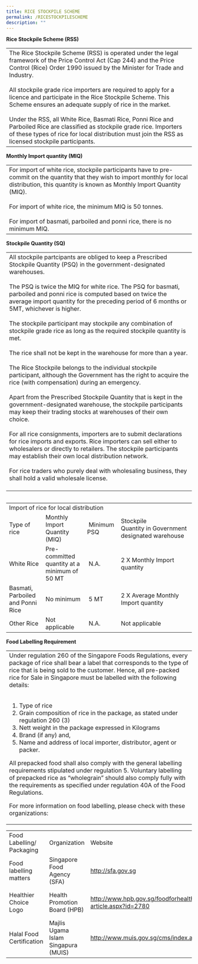 ```yaml
---
title: RICE STOCKPILE SCHEME
permalink: /RICESTOCKPILESCHEME
description: ""
---
```

<strong>Rice Stockpile Scheme (RSS)</strong>

<table cellspacing="0" cellpadding="10">
	<tbody>
		<tr>
			<td>The Rice Stockpile Scheme (RSS) is operated under the legal framework of the Price Control Act (Cap 244) and the Price Control (Rice) Order 1990 issued by the Minister for Trade and Industry.<br>
			<br>
			All stockpile grade rice importers are required&nbsp;to apply for a licence and&nbsp;participate in the Rice Stockpile Scheme. This Scheme ensures an adequate supply of rice in the market.<br>
			<br>
			Under the RSS, all White Rice, Basmati Rice, Ponni Rice and Parboiled Rice are classified as stockpile grade rice. Importers of these types of rice for local distribution must join the RSS as licensed stockpile participants.</td>
		</tr>
	</tbody>
</table>
<strong>Monthly Import quantity (MIQ)</strong>

<table cellspacing="0" cellpadding="10">
	<tbody>
<tr>
			<td>For import of white rice, stockpile participants have to pre-commit on the quantity that they wish to import monthly for local distribution, this quantity is known as Monthly Import Quantity (MIQ).<br>
			<br>
			For import of white rice, the minimum MIQ is 50 tonnes.<br>
			<br>
			For import of basmati, parboiled and ponni rice, there is no minimum MIQ.</td>
		</tr>
	</tbody>
</table>
<strong>Stockpile Quantity (SQ)</strong>
<table cellspacing="0" cellpadding="10">
	<tbody>
<tr>
			<td>All stockpile partcipants are obliged to keep a Prescribed Stockpile Quantity (PSQ) in the government-designated warehouses. <br>
			<br>
			The PSQ is twice the MIQ for white rice.  The PSQ for basmati, parboiled and ponni rice is computed based on twice the average import quantity for the preceding period of 6 months or 5MT, whichever is higher.<br>
			<br>
			The stockpile participant may stockpile any combination of stockpile grade rice as long as the required stockpile quantity is met.<br><br>
			The rice shall not be kept in the warehouse for more than a year.<br><br>
			The Rice Stockpile belongs to the individual stockpile participant, although the Government has the right to acquire the rice (with compensation) during an emergency.<br><br>
			Apart from the Prescribed Stockpile Quantity that is kept in the government-designated warehouse, the stockpile participants may keep their trading stocks at warehouses of their own choice.<br><br>
			For all rice consignments, importers are to submit declarations for rice imports and exports. Rice importers can sell either to wholesalers or directly to retailers. The stockpile participants may establish their own local distribution network.<br><br>
			For rice traders who purely deal with wholesaling business, they shall hold a valid wholesale license.<br><br>
			</td>
		</tr>
	</tbody>
</table>
	<table>
	
<table border="0" cellpadding="10" cellspacing="0">
  <thead>
  </thead>
  <tbody>
    <tr>
      <td colspan="4">Import of rice for local distribution
      </td>
    </tr>
    <tr>
      <td>Type of rice
      </td>
      <td>Monthly Import Quantity (MIQ)
      </td>
      <td>&nbsp;Minimum PSQ
      </td>
      <td>Stockpile Quantity&nbsp;in&nbsp;Government
        <br />
        designated warehouse
      </td>
    </tr>
    <tr>
      <td>White Rice
      </td>
      <td>Pre-committed quantity at a minimum of 50 MT
      </td>
      <td>&nbsp;N.A.
      </td>
      <td>2 X Monthly Import quantity
      </td>
    </tr>
    <tr>
      <td>Basmati, Parboiled and Ponni Rice
      </td>
      <td>No minimum
      </td>
      <td>&nbsp;5 MT
      </td>
      <td>2 X Average Monthly Import quantity
      </td>
    </tr>
    <tr>
      <td>Other Rice
      </td>
      <td>Not applicable
      </td>
      <td>&nbsp;N.A.
      </td>
      <td>Not applicable
      </td>
    </tr>
  </tbody>
</table>
  <strong>Food Labelling Requirement</strong>
  <br />
<table cellpadding="10" cellspacing="0">
  <tbody>
    <tr>
      <td>Under regulation 260 of the Singapore Foods Regulations, every package of rice shall bear a label that corresponds to the type of rice that is being sold to the customer. Hence,&nbsp;all pre-packed rice for Sale in Singapore must be labelled with the following details:
        <br />
        &nbsp;
        <ol>
          <li>Type of rice</li>
          <li>Grain composition of rice in the package, as stated under regulation 260 (3)</li>
          <li>Nett weight in the package expressed in Kilograms</li>
          <li>Brand (if any) and,</li>
          <li>Name and address of local importer, distributor, agent or packer.</li>
        </ol>
        <p>All prepacked food shall also comply with the general labelling requirements stipulated under regulation 5. Voluntary labelling of prepacked rice as &ldquo;wholegrain&rdquo; should also comply fully with the requirements as specified under regulation 40A of the Food Regulations.
        </p>
<p>For more information on food labelling, please check with these organizations:</p>
</td></tr></tbody></table>
<table cellspacing="0" cellpadding="10" border="0">
  <thead>
  </thead>
  <tbody>
    <tr>
      <td>Food Labelling/ Packaging
      </td>
      <td>Organization
      </td>
      <td>Website
      </td>
      <td>Contact
      </td>
    </tr>
    <tr>
      <td>Food labelling matters
      </td>
      <td>Singapore Food Agency (SFA)
      </td>
      <td>
        <p><a href="http://sfa.gov.sg/">http://sfa.gov.sg</a>
        </p>
      </td>
      <td>6805-2871
      </td>
    </tr>
    <tr>
      <td>Healthier Choice Logo
      </td>
      <td>Health Promotion Board (HPB)
      </td>
      <td><a target="_blank" href="http://www.hpb.gov.sg/foodforhealth/article.aspx?id=2780">http://www.hpb.gov.sg/foodforhealth/
        <br>
        article.aspx?id=2780</a>
      </td>
      <td>6435-3276 /
        <br>
        6435-3683
      </td>
    </tr>
    <tr>
      <td>Halal Food Certification
      </td>
      <td>Majlis Ugama Islam Singapura (MUIS)
      </td>
      <td><a target="_blank" href="http://www.muis.gov.sg/cms/index.aspx">http://www.muis.gov.sg/cms/index.aspx</a>
      </td>
      <td>6359-1199
      </td>
    </tr>
  </tbody>
</table>